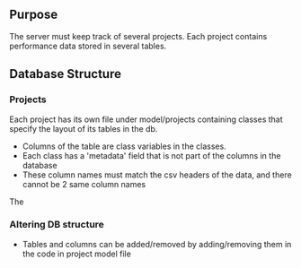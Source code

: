 ## Purpose
The server must keep track of several projects. Each project contains performance data stored in several tables.

## Database Structure

### Projects
Each project has its own file under model/projects containing classes that specify the layout of its tables in the db.
- Columns of the table are class variables in the classes.
- Each class has a 'metadata' field that is not part of the columns in the database
- These column names must match the csv headers of the data, and there cannot be 2 same column names

The

### Altering DB structure
- Tables and columns can be added/removed by adding/removing them in the code in project model file